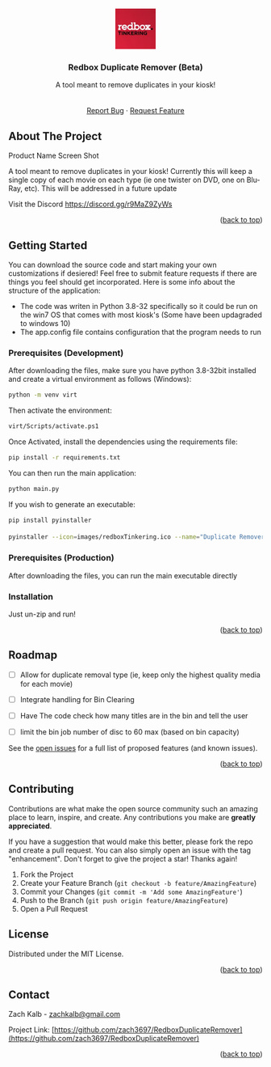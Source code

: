 <!-- Improved compatibility of back to top link: See: https://github.com/othneildrew/Best-README-Template/pull/73 -->
<a id="readme-top"></a>
<!--
*** Thanks for checking out the Best-README-Template. If you have a suggestion
*** that would make this better, please fork the repo and create a pull request
*** or simply open an issue with the tag "enhancement".
*** Don't forget to give the project a star!
*** Thanks again! Now go create something AMAZING! :D
-->



<!-- PROJECT SHIELDS -->
<!--
*** I'm using markdown "reference style" links for readability.
*** Reference links are enclosed in brackets [ ] instead of parentheses ( ).
*** See the bottom of this document for the declaration of the reference variables
*** for contributors-url, forks-url, etc. This is an optional, concise syntax you may use.
*** https://www.markdownguide.org/basic-syntax/#reference-style-links
-->


<!-- PROJECT LOGO -->
<br />
<div align="center">
  <a href="https://github.com/zach3697/RedboxDuplicateRemover">
    <img src="images/redboxTinkering.png" alt="Logo" width="80" height="80">
  </a>

  <h3 align="center">Redbox Duplicate Remover (Beta)</h3>

  <p align="center">
    A tool meant to remove duplicates in your kiosk!
    <br />
    <!--<a href="https://github.com/othneildrew/Best-README-Template"><strong>Explore the docs »</strong></a>-->
    <br />
    <br />
    <a href="https://github.com/zach3697/RedboxInventoryManager/issues/new?labels=bug">Report Bug</a>
    ·
    <a href="https://github.com/zach3697/RedboxInventoryManager/issues/new?labels=enhancement">Request Feature</a>
  </p>
</div>

<!-- ABOUT THE PROJECT -->
## About The Project

Product Name Screen Shot

A tool meant to remove duplicates in your kiosk! Currently this will keep a single copy of each movie on each type (ie one twister on DVD, one on Blu-Ray, etc). This will be addressed in a future update 

Visit the Discord
https://discord.gg/r9MaZ9ZyWs


<p align="right">(<a href="#readme-top">back to top</a>)</p>



<!-- GETTING STARTED -->
## Getting Started

You can download the source code and start making your own customizations if desiered! Feel free to submit feature requests if there are things you feel should get incorporated. Here is some info about the structure of the application:

* The code was writen in Python 3.8-32 specifically so it could be run on the win7 OS that comes with most kiosk's (Some have been updagraded to windows 10)
* The app.config file contains configuration that the program needs to run

### Prerequisites (Development)

After downloading the files, make sure you have python 3.8-32bit installed and create a virtual environment as follows (Windows):
  ```sh
  python -m venv virt
  ```
Then activate the environment:
  ```sh
  virt/Scripts/activate.ps1
  ```
Once Activated, install the dependencies using the requirements file:
  ```sh
  pip install -r requirements.txt
  ```
  
  You can then run the main application: 
  ```sh
  python main.py
  ```

  If you wish to generate an executable: 
  ```sh
  pip install pyinstaller

  pyinstaller --icon=images/redboxTinkering.ico --name="Duplicate Remover" main.py
  ```

### Prerequisites (Production)

After downloading the files, you can run the main executable directly

### Installation

Just un-zip and run!


<p align="right">(<a href="#readme-top">back to top</a>)</p>



<!-- ROADMAP -->
## Roadmap

- [ ] Allow for duplicate removal type (ie, keep only the highest quality media for each movie)
- [ ] Integrate handling for Bin Clearing
- [ ] Have The code check how many titles are in the bin and tell the user 
- [ ] limit the bin job number of disc to 60 max (based on bin capacity)


See the [open issues](https://github.com/othneildrew/Best-README-Template/issues) for a full list of proposed features (and known issues).

<p align="right">(<a href="#readme-top">back to top</a>)</p>



<!-- CONTRIBUTING -->
## Contributing

Contributions are what make the open source community such an amazing place to learn, inspire, and create. Any contributions you make are **greatly appreciated**.

If you have a suggestion that would make this better, please fork the repo and create a pull request. You can also simply open an issue with the tag "enhancement".
Don't forget to give the project a star! Thanks again!

1. Fork the Project
2. Create your Feature Branch (`git checkout -b feature/AmazingFeature`)
3. Commit your Changes (`git commit -m 'Add some AmazingFeature'`)
4. Push to the Branch (`git push origin feature/AmazingFeature`)
5. Open a Pull Request


<!-- LICENSE -->
## License

Distributed under the MIT License.

<p align="right">(<a href="#readme-top">back to top</a>)</p>



<!-- CONTACT -->
## Contact

Zach Kalb - zachkalb@gmail.com

Project Link: [https://github.com/zach3697/RedboxDuplicateRemover](https://github.com/zach3697/RedboxDuplicateRemover)

<p align="right">(<a href="#readme-top">back to top</a>)</p>



<!-- MARKDOWN LINKS & IMAGES -->
<!-- https://www.markdownguide.org/basic-syntax/#reference-style-links -->
[contributors-shield]: https://img.shields.io/github/contributors/othneildrew/Best-README-Template.svg?style=for-the-badge
[contributors-url]: https://github.com/othneildrew/Best-README-Template/graphs/contributors
[forks-shield]: https://img.shields.io/github/forks/othneildrew/Best-README-Template.svg?style=for-the-badge
[forks-url]: https://github.com/othneildrew/Best-README-Template/network/members
[stars-shield]: https://img.shields.io/github/stars/othneildrew/Best-README-Template.svg?style=for-the-badge
[stars-url]: https://github.com/othneildrew/Best-README-Template/stargazers
[issues-shield]: https://img.shields.io/github/issues/othneildrew/Best-README-Template.svg?style=for-the-badge
[issues-url]: https://github.com/othneildrew/Best-README-Template/issues
[license-shield]: https://img.shields.io/github/license/othneildrew/Best-README-Template.svg?style=for-the-badge
[license-url]: https://github.com/othneildrew/Best-README-Template/blob/master/LICENSE.txt
[linkedin-shield]: https://img.shields.io/badge/-LinkedIn-black.svg?style=for-the-badge&logo=linkedin&colorB=555
[linkedin-url]: https://linkedin.com/in/othneildrew
[product-screenshot]: images/screenshot.png
[Next.js]: https://img.shields.io/badge/next.js-000000?style=for-the-badge&logo=nextdotjs&logoColor=white
[Next-url]: https://nextjs.org/
[React.js]: https://img.shields.io/badge/React-20232A?style=for-the-badge&logo=react&logoColor=61DAFB
[React-url]: https://reactjs.org/
[Vue.js]: https://img.shields.io/badge/Vue.js-35495E?style=for-the-badge&logo=vuedotjs&logoColor=4FC08D
[Vue-url]: https://vuejs.org/
[Angular.io]: https://img.shields.io/badge/Angular-DD0031?style=for-the-badge&logo=angular&logoColor=white
[Angular-url]: https://angular.io/
[Svelte.dev]: https://img.shields.io/badge/Svelte-4A4A55?style=for-the-badge&logo=svelte&logoColor=FF3E00
[Svelte-url]: https://svelte.dev/
[Laravel.com]: https://img.shields.io/badge/Laravel-FF2D20?style=for-the-badge&logo=laravel&logoColor=white
[Laravel-url]: https://laravel.com
[Bootstrap.com]: https://img.shields.io/badge/Bootstrap-563D7C?style=for-the-badge&logo=bootstrap&logoColor=white
[Bootstrap-url]: https://getbootstrap.com
[JQuery.com]: https://img.shields.io/badge/jQuery-0769AD?style=for-the-badge&logo=jquery&logoColor=white
[JQuery-url]: https://jquery.com 

